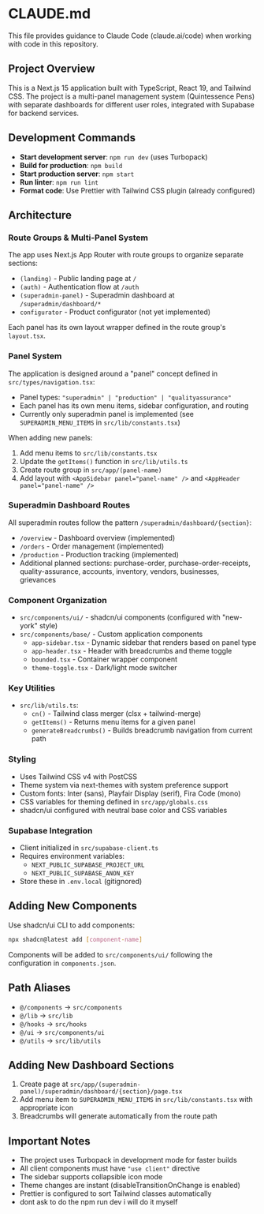 # CLAUDE.md

This file provides guidance to Claude Code (claude.ai/code) when working with code in this repository.

## Project Overview

This is a Next.js 15 application built with TypeScript, React 19, and Tailwind CSS. The project is a multi-panel management system (Quintessence Pens) with separate dashboards for different user roles, integrated with Supabase for backend services.

## Development Commands

- **Start development server**: `npm run dev` (uses Turbopack)
- **Build for production**: `npm build`
- **Start production server**: `npm start`
- **Run linter**: `npm run lint`
- **Format code**: Use Prettier with Tailwind CSS plugin (already configured)

## Architecture

### Route Groups & Multi-Panel System

The app uses Next.js App Router with route groups to organize separate sections:

- `(landing)` - Public landing page at `/`
- `(auth)` - Authentication flow at `/auth`
- `(superadmin-panel)` - Superadmin dashboard at `/superadmin/dashboard/*`
- `configurator` - Product configurator (not yet implemented)

Each panel has its own layout wrapper defined in the route group's `layout.tsx`.

### Panel System

The application is designed around a "panel" concept defined in `src/types/navigation.tsx`:
- Panel types: `"superadmin" | "production" | "qualityassurance"`
- Each panel has its own menu items, sidebar configuration, and routing
- Currently only superadmin panel is implemented (see `SUPERADMIN_MENU_ITEMS` in `src/lib/constants.tsx`)

When adding new panels:
1. Add menu items to `src/lib/constants.tsx`
2. Update the `getItems()` function in `src/lib/utils.ts`
3. Create route group in `src/app/(panel-name)`
4. Add layout with `<AppSidebar panel="panel-name" />` and `<AppHeader panel="panel-name" />`

### Superadmin Dashboard Routes

All superadmin routes follow the pattern `/superadmin/dashboard/{section}`:
- `/overview` - Dashboard overview (implemented)
- `/orders` - Order management (implemented)
- `/production` - Production tracking (implemented)
- Additional planned sections: purchase-order, purchase-order-receipts, quality-assurance, accounts, inventory, vendors, businesses, grievances

### Component Organization

- `src/components/ui/` - shadcn/ui components (configured with "new-york" style)
- `src/components/base/` - Custom application components
  - `app-sidebar.tsx` - Dynamic sidebar that renders based on panel type
  - `app-header.tsx` - Header with breadcrumbs and theme toggle
  - `bounded.tsx` - Container wrapper component
  - `theme-toggle.tsx` - Dark/light mode switcher

### Key Utilities

- `src/lib/utils.ts`:
  - `cn()` - Tailwind class merger (clsx + tailwind-merge)
  - `getItems()` - Returns menu items for a given panel
  - `generateBreadcrumbs()` - Builds breadcrumb navigation from current path

### Styling

- Uses Tailwind CSS v4 with PostCSS
- Theme system via next-themes with system preference support
- Custom fonts: Inter (sans), Playfair Display (serif), Fira Code (mono)
- CSS variables for theming defined in `src/app/globals.css`
- shadcn/ui configured with neutral base color and CSS variables

### Supabase Integration

- Client initialized in `src/supabase-client.ts`
- Requires environment variables:
  - `NEXT_PUBLIC_SUPABASE_PROJECT_URL`
  - `NEXT_PUBLIC_SUPABASE_ANON_KEY`
- Store these in `.env.local` (gitignored)

## Adding New Components

Use shadcn/ui CLI to add components:
```bash
npx shadcn@latest add [component-name]
```

Components will be added to `src/components/ui/` following the configuration in `components.json`.

## Path Aliases

- `@/components` → `src/components`
- `@/lib` → `src/lib`
- `@/hooks` → `src/hooks`
- `@/ui` → `src/components/ui`
- `@/utils` → `src/lib/utils`

## Adding New Dashboard Sections

1. Create page at `src/app/(superadmin-panel)/superadmin/dashboard/{section}/page.tsx`
2. Add menu item to `SUPERADMIN_MENU_ITEMS` in `src/lib/constants.tsx` with appropriate icon
3. Breadcrumbs will generate automatically from the route path

## Important Notes

- The project uses Turbopack in development mode for faster builds
- All client components must have `"use client"` directive
- The sidebar supports collapsible icon mode
- Theme changes are instant (disableTransitionOnChange is enabled)
- Prettier is configured to sort Tailwind classes automatically
- dont ask to do the npm run dev i will do it myself